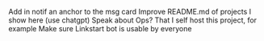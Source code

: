 Add in notif an anchor to the msg card
Improve README.md of projects I show here (use chatgpt)
Speak about Ops? That I self host this project, for example
Make sure Linkstart bot is usable by everyone
